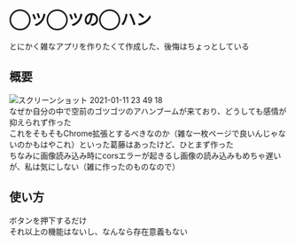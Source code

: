 # ◯ツ◯ツの◯ハン

とにかく雑なアプリを作りたくて作成した、後悔はちょっとしている  

## 概要
![スクリーンショット 2021-01-11 23 49 18](https://user-images.githubusercontent.com/38649734/104196940-bf226880-5467-11eb-8e61-1217e8c02eee.png)  
なぜか自分の中で空前のゴツゴツのアハンブームが来ており、どうしても感情が抑えられず作った  
これをそもそもChrome拡張とするべきなのか（雑な一枚ページで良いんじゃないのかもはやこれ）といった葛藤はあったけど、ひとまず作った  
ちなみに画像読み込み時にcorsエラーが起きるし画像の読み込みもめちゃ遅いが、私は気にしない（雑に作ったのものなので）  

## 使い方
ボタンを押下するだけ  
それ以上の機能はないし、なんなら存在意義もない  